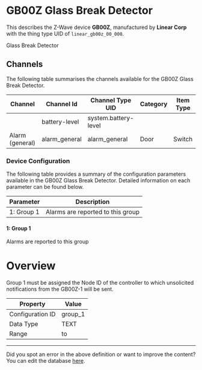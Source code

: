 
# GB00Z Glass Break Detector

This describes the Z-Wave device **GB00Z**, manufactured by **Linear Corp** with the thing type UID of ```linear_gb00z_00_000```. 

Glass Break Detector

## Channels
The following table summarises the channels available for the GB00Z Glass Break Detector.

| Channel | Channel Id | Channel Type UID | Category | Item Type |
|---------|------------|------------------|----------|-----------|
|  | battery-level | system.battery-level |  |  |
| Alarm (general) | alarm_general | alarm_general | Door | Switch |




### Device Configuration
The following table provides a summary of the configuration parameters available in the GB00Z Glass Break Detector.
Detailed information on each parameter can be found below.

| Parameter   | Description |
|-------------|-------------|
| 1: Group 1 | Alarms are reported to this group |




#### 1: Group 1

Alarms are reported to this group  


# Overview #

Group 1 must be assigned the Node ID of the controller to which unsolicited notifications from the GB00Z-1 will be sent.


| Property         | Value    |
|------------------|----------|
| Configuration ID | group_1 |
| Data Type        | TEXT |
| Range |  to  |






---

Did you spot an error in the above definition or want to improve the content?
You can edit the database [here](http://www.cd-jackson.com/index.php/zwave/zwave-device-database/zwave-device-list/devicesummary/565).

